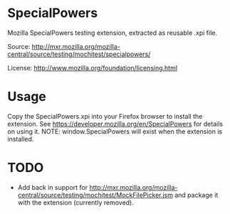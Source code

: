 SpecialPowers
=============

Mozilla SpecialPowers testing extension, extracted as reusable .xpi file.

Source: http://mxr.mozilla.org/mozilla-central/source/testing/mochitest/specialpowers/

License: http://www.mozilla.org/foundation/licensing.html

Usage
=====

Copy the SpecialPowers.xpi into your Firefox browser to install the extension.  See https://developer.mozilla.org/en/SpecialPowers for details on using it.  NOTE: window.SpecialPowers will exist when the extension is installed.

TODO
====

* Add back in support for http://mxr.mozilla.org/mozilla-central/source/testing/mochitest/MockFilePicker.jsm and package it with the extension (currently removed).